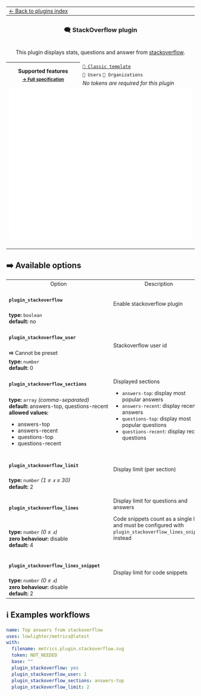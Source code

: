 <!--header-->
<table>
  <tr><td colspan="2"><a href="/README.md#-plugins">← Back to plugins index</a></td></tr>
  <tr><th colspan="2"><h3>🗨️ StackOverflow plugin</h3></th></tr>
  <tr><td colspan="2" align="center"><p>This plugin displays stats, questions and answer from <a href="https://stackoverflow.com/">stackoverflow</a>.</p>
</td></tr>
  <tr>
    <th rowspan="3">Supported features<br><sub><a href="metadata.yml">→ Full specification</a></sub></th>
    <td><a href="/source/templates/classic/README.md"><code>📗 Classic template</code></a></td>
  </tr>
  <tr>
    <td><code>👤 Users</code> <code>👥 Organizations</code></td>
  </tr>
  <tr>
    <td><i>No tokens are required for this plugin</i></td>
  </tr>
  <tr>
    <td colspan="2" align="center">
      <img src="https://github.com/lowlighter/metrics/blob/examples/metrics.plugin.stackoverflow.svg" alt=""></img>
      <img width="900" height="1" alt="">
    </td>
  </tr>
</table>
<!--/header-->

## ➡️ Available options

<!--options-->
<table>
  <tr>
    <td align="center" nowrap="nowrap">Option</i></td><td align="center" nowrap="nowrap">Description</td>
  </tr>
  <tr>
    <td nowrap="nowrap"><h4><code>plugin_stackoverflow</code></h4></td>
    <td rowspan="2"><p>Enable stackoverflow plugin</p>
<img width="900" height="1" alt=""></td>
  </tr>
  <tr>
    <td nowrap="nowrap"><b>type:</b> <code>boolean</code>
<br>
<b>default:</b> no<br></td>
  </tr>
  <tr>
    <td nowrap="nowrap"><h4><code>plugin_stackoverflow_user</code></h4></td>
    <td rowspan="2"><p>Stackoverflow user id</p>
<img width="900" height="1" alt=""></td>
  </tr>
  <tr>
    <td nowrap="nowrap">⏯️ Cannot be preset<br>
<b>type:</b> <code>number</code>
<br>
<b>default:</b> 0<br></td>
  </tr>
  <tr>
    <td nowrap="nowrap"><h4><code>plugin_stackoverflow_sections</code></h4></td>
    <td rowspan="2"><p>Displayed sections</p>
<ul>
<li><code>answers-top</code>: display most popular answers</li>
<li><code>answers-recent</code>: display recent answers</li>
<li><code>questions-top</code>: display most popular questions</li>
<li><code>questions-recent</code>: display recent questions</li>
</ul>
<img width="900" height="1" alt=""></td>
  </tr>
  <tr>
    <td nowrap="nowrap"><b>type:</b> <code>array</code>
<i>(comma-separated)</i>
<br>
<b>default:</b> answers-top, questions-recent<br>
<b>allowed values:</b><ul><li>answers-top</li><li>answers-recent</li><li>questions-top</li><li>questions-recent</li></ul></td>
  </tr>
  <tr>
    <td nowrap="nowrap"><h4><code>plugin_stackoverflow_limit</code></h4></td>
    <td rowspan="2"><p>Display limit (per section)</p>
<img width="900" height="1" alt=""></td>
  </tr>
  <tr>
    <td nowrap="nowrap"><b>type:</b> <code>number</code>
<i>(1 ≤
𝑥
≤ 30)</i>
<br>
<b>default:</b> 2<br></td>
  </tr>
  <tr>
    <td nowrap="nowrap"><h4><code>plugin_stackoverflow_lines</code></h4></td>
    <td rowspan="2"><p>Display limit for questions and answers</p>
<p>Code snippets count as a single line and must be configured with <code>plugin_stackoverflow_lines_snippet</code> instead</p>
<img width="900" height="1" alt=""></td>
  </tr>
  <tr>
    <td nowrap="nowrap"><b>type:</b> <code>number</code>
<i>(0 ≤
𝑥)</i>
<br>
<b>zero behaviour:</b> disable</br>
<b>default:</b> 4<br></td>
  </tr>
  <tr>
    <td nowrap="nowrap"><h4><code>plugin_stackoverflow_lines_snippet</code></h4></td>
    <td rowspan="2"><p>Display limit for code snippets</p>
<img width="900" height="1" alt=""></td>
  </tr>
  <tr>
    <td nowrap="nowrap"><b>type:</b> <code>number</code>
<i>(0 ≤
𝑥)</i>
<br>
<b>zero behaviour:</b> disable</br>
<b>default:</b> 2<br></td>
  </tr>
</table>
<!--/options-->

## ℹ️ Examples workflows

<!--examples-->
```yaml
name: Top answers from stackoverflow
uses: lowlighter/metrics@latest
with:
  filename: metrics.plugin.stackoverflow.svg
  token: NOT_NEEDED
  base: ""
  plugin_stackoverflow: yes
  plugin_stackoverflow_user: 1
  plugin_stackoverflow_sections: answers-top
  plugin_stackoverflow_limit: 2

```
<!--/examples-->
